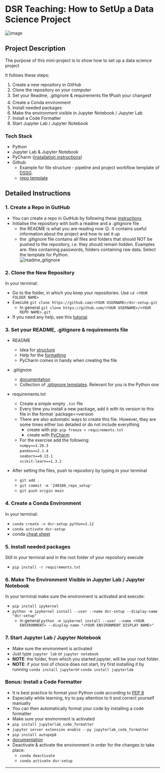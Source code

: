 # DSR Teaching: How to SetUp a Data Science Project


![image](./assets/image.jpg)

## Project Description
The purpose of this mini-project is to show how to set up a data science project

It follows these steps: 
1. Create a new repository in GitHub
2. Clone the repository on your computer
3. Set your Readme, .gitignore & requirements file
    ❗️Push your changes❗️
4. Create a Conda environment
5. Install needed packages
6. Make the environment visible in Jupyter Notebook / Jupyter Lab
7. Install a Code Formatter
8. Start Jupyter Lab / Jupyter Notebook
            
 
### Tech Stack 
* Python
* Jupyter Lab & Jupyter Notebook
* PyCharm ([installation instructions](https://www.jetbrains.com/help/pycharm/installation-guide.html))
* Github
    * Example for file structure - pipeline and project workflow template of  [DSSG](https://github.com/dssg/hitchhikers-guide/tree/master/sources/curriculum/0_before_you_start/pipelines-and-project-workflow). 
    * [repo template](https://github.com/Iskriyana/data-science-project-template)  

## Detailed Instructions 

### 1. Create a Repo in GutHub

* You can create a repo in GutHub by following these [instructions](https://docs.github.com/en/free-pro-team@latest/github/getting-started-with-github/create-a-repo
)
* Initialise the repository with both a readme and a .gitignore file
    * the README is what you are reading now 😉. It contains useful information about the project and how to set it up
    * the .gitignore file contains all files and folders that should NOT be pushed to the repository, i.e. they should remain hidden. Examples are: files containing passwords, folders containing raw data. Select the template for Python.  
![readme_gitignore](./assets/readme_gitignore.png)


### 2. Clone the New Repository
In your terminal:
* Go to the folder, in which you keep your repositories. Use `cd <YOUR FOLDER NAME>`
* Execute `git clone https://github.com/<YOUR USERNAME>/dsr-setup.git`
    * In general `git clone https://github.com/<YOUR USERNAME>/<YOUR REPO NAME>.git`
* If you need any help, see this [tutorial](https://help.github.com/articles/cloning-a-repository/).


### 3. Set your README, .gitignore & requirements file
* README
    * Idea for [structure](https://github.com/Iskriyana/data-science-project-template)
    * Help for the [formatting](https://docs.github.com/en/free-pro-team@latest/github/writing-on-github/basic-writing-and-formatting-syntax)
    * PyCharm comes in handy when creating the file
* .gitignore
    * [documentation](https://git-scm.com/docs/gitignore)
    * Collection of [.gitignore templates](https://github.com/github/gitignore). Relevant for you is the Python one
* requirements.txt
    * Create a simple empty `.txt` file
    * Every time you install a new package, add it with its version to this file in the format `package==version
    * There are also automatic ways to create this file. However, they are some times either too detailed or do not include everything
        * create with pip: `pip freeze > requirements.txt`
        * create with [PyCharm](https://www.jetbrains.com/help/pycharm/managing-dependencies.html#configure-requirements)
    * For the exercise add the following:\
    `numpy==1.26.3` \
    `pandas==2.1.4` \
    `seaborn==0.13.1` \
    `scikit-learn==1.3.2`

* After setting the files, push to repository by typing in your terminal
    * `git add .`
    * `git commit -m '240108_repo_setup'`
    * `git push origin main`
    
### 4. Create a Conda Environment
In your terminal: 
* `conda create -n dsr-setup python=3.12`
* `conda activate dsr-setup`
* conda [cheat sheet](https://docs.conda.io/projects/conda/en/4.6.0/_downloads/52a95608c49671267e40c689e0bc00ca/conda-cheatsheet.pdf)

### 5. Install needed packages
Still in your terminal and in the root folder of your repository execute
* `pip install -r requirements.txt`

### 6. Make The Environment Visible in Jupyter Lab / Jupyter Notebook
In your terminal make sure the environment is activated and execute:
* `pip install ipykernel`
* `python -m ipykernel install --user --name dsr-setup --display-name "dsr-setup"`
    * in general `python -m ipykernel install --user --name <YOUR ENVIRONMENT> --display-name "<YOUR ENVIRONMENT DISPLAY NAME>"`

### 7. Start Jupyter Lab / Jupyter Notebook
* Make sure the environment is activated
* Just type `jupyter lab` or `jupyter notebook`
* **NOTE**: the folder, from which you started jupyter, will be your root folder.
* **NOTE**: if your tool of choice does not start, try first installing it by running `conda install jupyter`or `conda install jupyterlab`

### Bonus: Install a Code Formatter
* It is best practice to format your Python code according to [PEP 8](https://www.python.org/dev/peps/pep-0008/)
* Especially while learning, try to pay attention to it and correct yourself manually
* You can then automatically format your code by installing a code formatter
* Make sure your environment is activated
* `pip install jupyterlab_code_formatter`
* `jupyter server extension enable --py jupyterlab_code_formatter`
* `pip install autopep8`
* [documentation](https://jupyterlab-code-formatter.readthedocs.io/installation.html)
* Deactivate & activate the environment in order for the changes to take place:
    * `conda deactivate`
    * `conda activate dsr-setup` 

---


